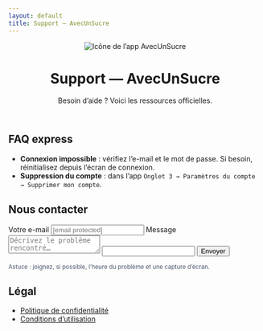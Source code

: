 ```yaml
---
layout: default
title: Support — AvecUnSucre
---
```


<header class="support">
  <img class="appicon" src="{{ '/assets/app-icon.png' | relative_url }}" alt="Icône de l’app AvecUnSucre">
  <div>
    <h1>Support — AvecUnSucre</h1>
    <p class="lead">Besoin d’aide ? Voici les ressources officielles.</p>
  </div>
</header>

<div class="grid">
  <section class="card">
    <h2>FAQ express</h2>
    <ul>
      <li><strong>Connexion impossible</strong> : vérifiez l’e-mail et le mot de passe.
        Si besoin, réinitialisez depuis l’écran de connexion.</li>
      <li><strong>Suppression du compte</strong> : dans l’app <code>Onglet 3 → Paramètres du compte → Supprimer mon compte</code>.</li>
    </ul>
  </section>

  <section class="card">
    <h2>Nous contacter</h2>
    <form class="support-form" action="https://formspree.io/f/SEED-REMPLACE-MOI" method="POST">
      <label for="email">Votre e-mail
        <input id="email" type="email" name="email" placeholder="[email protected]" required>
      </label>
      <label for="message">Message
        <textarea id="message" name="message" placeholder="Décrivez le problème rencontré…" required></textarea>
      </label>
      <!-- honeypot anti-bot -->
      <input type="text" name="_gotcha" class="sr-only" tabindex="-1" autocomplete="off">
      <!-- redirection optionnelle après envoi -->
      <!-- <input type="hidden" name="_next" value="https://ton-domaine/support/sent.html"> -->
      <button class="btn-primary" type="submit">Envoyer</button>
    </form>
    <p style="margin-top:8px;color:#475569"><small>Astuce : joignez, si possible, l’heure du problème et une capture d’écran.</small></p>
  </section>
</div>

<section style="margin-top:16px" class="card legal">
  <h2>Légal</h2>
  <ul>
    <li><a href="https://docs.google.com/document/d/17sQi_dUvyDOxI2UTCGHvLUBDMbQMWrpPKoc8qtzVgs4/edit?usp=drive_link" rel="noopener">Politique de confidentialité</a></li>
    <li><a href="{{ '/terms' | relative_url }}">Conditions d’utilisation</a></li>
  </ul>
</section>
